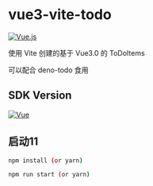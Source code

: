 # vue3-vite-todo

[![Vue.js](https://img.shields.io/badge/-Vue.js-%232c3e50?style=for-the-badge&logo=Vue.js)](https://github.com/MYWProgram/vue3-vite-todo)

使用 Vite 创建的基于 Vue3.0 的 ToDoItems

可以配合 deno-todo 食用

## SDK Version

[![Vue](https://img.shields.io/badge/Vue-3.0-green)](https://github.com/MYWProgram/vue3-vite-todo)

## 启动11

```bash
npm install (or yarn)

npm run start (or yarn)
```
